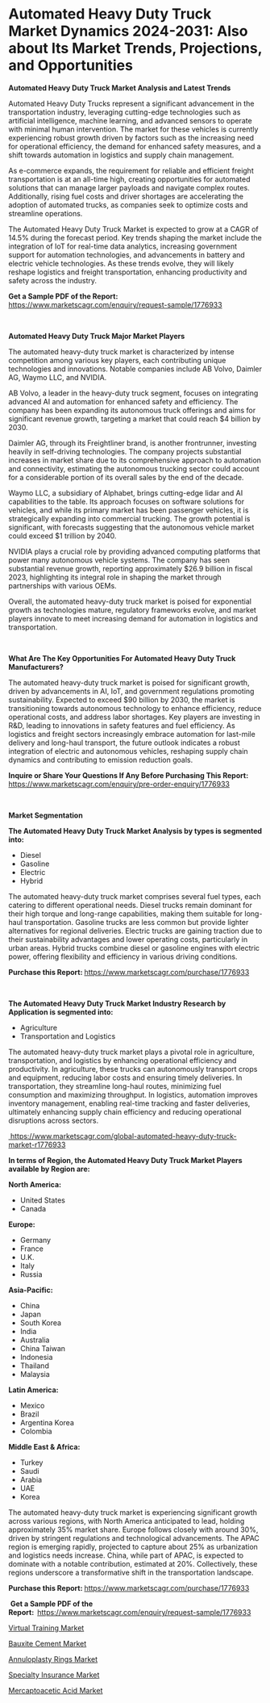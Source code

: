 <p><h1>Automated Heavy Duty Truck Market Dynamics 2024-2031: Also about Its Market Trends, Projections, and Opportunities</h1></p><p><strong>Automated Heavy Duty Truck Market Analysis and Latest Trends</strong></p>
<p><p>Automated Heavy Duty Trucks represent a significant advancement in the transportation industry, leveraging cutting-edge technologies such as artificial intelligence, machine learning, and advanced sensors to operate with minimal human intervention. The market for these vehicles is currently experiencing robust growth driven by factors such as the increasing need for operational efficiency, the demand for enhanced safety measures, and a shift towards automation in logistics and supply chain management. </p><p>As e-commerce expands, the requirement for reliable and efficient freight transportation is at an all-time high, creating opportunities for automated solutions that can manage larger payloads and navigate complex routes. Additionally, rising fuel costs and driver shortages are accelerating the adoption of automated trucks, as companies seek to optimize costs and streamline operations.</p><p>The Automated Heavy Duty Truck Market is expected to grow at a CAGR of 14.5% during the forecast period. Key trends shaping the market include the integration of IoT for real-time data analytics, increasing government support for automation technologies, and advancements in battery and electric vehicle technologies. As these trends evolve, they will likely reshape logistics and freight transportation, enhancing productivity and safety across the industry.</p></p>
<p><strong>Get a Sample PDF of the Report:&nbsp;</strong> <a href="https://www.marketscagr.com/enquiry/request-sample/1776933?utm_campaign=1901&utm_medium=2&utm_source=Github&utm_content=ia&utm_term=20122024&utm_id=automated-heavy-duty-truck">https://www.marketscagr.com/enquiry/request-sample/1776933</a></p>
<p>&nbsp;</p>
<p><strong>Automated Heavy Duty Truck Major Market Players</strong></p>
<p><p>The automated heavy-duty truck market is characterized by intense competition among various key players, each contributing unique technologies and innovations. Notable companies include AB Volvo, Daimler AG, Waymo LLC, and NVIDIA.</p><p>AB Volvo, a leader in the heavy-duty truck segment, focuses on integrating advanced AI and automation for enhanced safety and efficiency. The company has been expanding its autonomous truck offerings and aims for significant revenue growth, targeting a market that could reach $4 billion by 2030.</p><p>Daimler AG, through its Freightliner brand, is another frontrunner, investing heavily in self-driving technologies. The company projects substantial increases in market share due to its comprehensive approach to automation and connectivity, estimating the autonomous trucking sector could account for a considerable portion of its overall sales by the end of the decade.</p><p>Waymo LLC, a subsidiary of Alphabet, brings cutting-edge lidar and AI capabilities to the table. Its approach focuses on software solutions for vehicles, and while its primary market has been passenger vehicles, it is strategically expanding into commercial trucking. The growth potential is significant, with forecasts suggesting that the autonomous vehicle market could exceed $1 trillion by 2040.</p><p>NVIDIA plays a crucial role by providing advanced computing platforms that power many autonomous vehicle systems. The company has seen substantial revenue growth, reporting approximately $26.9 billion in fiscal 2023, highlighting its integral role in shaping the market through partnerships with various OEMs.</p><p>Overall, the automated heavy-duty truck market is poised for exponential growth as technologies mature, regulatory frameworks evolve, and market players innovate to meet increasing demand for automation in logistics and transportation.</p></p>
<p>&nbsp;</p>
<p><strong>What Are The Key Opportunities For Automated Heavy Duty Truck Manufacturers?</strong></p>
<p><p>The automated heavy-duty truck market is poised for significant growth, driven by advancements in AI, IoT, and government regulations promoting sustainability. Expected to exceed $90 billion by 2030, the market is transitioning towards autonomous technology to enhance efficiency, reduce operational costs, and address labor shortages. Key players are investing in R&D, leading to innovations in safety features and fuel efficiency. As logistics and freight sectors increasingly embrace automation for last-mile delivery and long-haul transport, the future outlook indicates a robust integration of electric and autonomous vehicles, reshaping supply chain dynamics and contributing to emission reduction goals.</p></p>
<p><strong>Inquire or Share Your Questions If Any Before Purchasing This Report:</strong> <a href="https://www.marketscagr.com/enquiry/pre-order-enquiry/1776933?utm_campaign=1901&utm_medium=2&utm_source=Github&utm_content=ia&utm_term=20122024&utm_id=automated-heavy-duty-truck">https://www.marketscagr.com/enquiry/pre-order-enquiry/1776933</a></p>
<p>&nbsp;</p>
<p><strong>Market Segmentation</strong></p>
<p><strong>The Automated Heavy Duty Truck Market Analysis by types is segmented into:</strong></p>
<p><ul><li>Diesel</li><li>Gasoline</li><li>Electric</li><li>Hybrid</li></ul></p>
<p><p>The automated heavy-duty truck market comprises several fuel types, each catering to different operational needs. Diesel trucks remain dominant for their high torque and long-range capabilities, making them suitable for long-haul transportation. Gasoline trucks are less common but provide lighter alternatives for regional deliveries. Electric trucks are gaining traction due to their sustainability advantages and lower operating costs, particularly in urban areas. Hybrid trucks combine diesel or gasoline engines with electric power, offering flexibility and efficiency in various driving conditions.</p></p>
<p><strong>Purchase this Report:&nbsp;</strong><a href="https://www.marketscagr.com/purchase/1776933?utm_campaign=1901&utm_medium=2&utm_source=Github&utm_content=ia&utm_term=20122024&utm_id=automated-heavy-duty-truck">https://www.marketscagr.com/purchase/1776933</a></p>
<p>&nbsp;</p>
<p><strong>The Automated Heavy Duty Truck Market Industry Research by Application is segmented into:</strong></p>
<p><ul><li>Agriculture</li><li>Transportation and Logistics</li></ul></p>
<p><p>The automated heavy-duty truck market plays a pivotal role in agriculture, transportation, and logistics by enhancing operational efficiency and productivity. In agriculture, these trucks can autonomously transport crops and equipment, reducing labor costs and ensuring timely deliveries. In transportation, they streamline long-haul routes, minimizing fuel consumption and maximizing throughput. In logistics, automation improves inventory management, enabling real-time tracking and faster deliveries, ultimately enhancing supply chain efficiency and reducing operational disruptions across sectors.</p></p>
<p><a href="https://www.marketscagr.com/global-automated-heavy-duty-truck-market-r1776933?utm_campaign=1901&utm_medium=2&utm_source=Github&utm_content=ia&utm_term=20122024&utm_id=automated-heavy-duty-truck">&nbsp;https://www.marketscagr.com/global-automated-heavy-duty-truck-market-r1776933</a></p>
<p><strong>In terms of Region, the Automated Heavy Duty Truck Market Players available by Region are:</strong></p>
<p>
    <p> <strong> North America: </strong>
        <ul>
            <li>United States</li>
            <li>Canada</li>
        </ul>
        </p> 
    <p> <strong> Europe: </strong>
        <ul>
            <li>Germany</li>
            <li>France</li>
            <li>U.K.</li>
            <li>Italy</li>
            <li>Russia</li>
        </ul>
        </p> 
    <p> <strong> Asia-Pacific: </strong>
        <ul>
            <li>China</li>
            <li>Japan</li>
            <li>South Korea</li>
            <li>India</li>
            <li>Australia</li>
            <li>China Taiwan</li>
            <li>Indonesia</li>
            <li>Thailand</li>
            <li>Malaysia</li>
        </ul>
        </p> 
    <p> <strong> Latin America: </strong>
        <ul>
            <li>Mexico</li>
            <li>Brazil</li>
            <li>Argentina Korea</li>
            <li>Colombia</li>
        </ul>
        </p> 
    <p> <strong> Middle East & Africa: </strong>
        <ul>
            <li>Turkey</li>
            <li>Saudi</li>
            <li>Arabia</li>
            <li>UAE</li>
            <li>Korea</li>
        </ul>
    </p>
    </p>
<p><p>The automated heavy-duty truck market is experiencing significant growth across various regions, with North America anticipated to lead, holding approximately 35% market share. Europe follows closely with around 30%, driven by stringent regulations and technological advancements. The APAC region is emerging rapidly, projected to capture about 25% as urbanization and logistics needs increase. China, while part of APAC, is expected to dominate with a notable contribution, estimated at 20%. Collectively, these regions underscore a transformative shift in the transportation landscape.</p></p>
<p><strong>Purchase this Report: </strong><a href="https://www.marketscagr.com/purchase/1776933?utm_campaign=1901&utm_medium=2&utm_source=Github&utm_content=ia&utm_term=20122024&utm_id=automated-heavy-duty-truck">https://www.marketscagr.com/purchase/1776933</a></p>
<p>&nbsp;<strong>Get a Sample PDF of the Report:&nbsp;&nbsp;</strong><a href="https://www.marketscagr.com/enquiry/request-sample/1776933?utm_campaign=1901&utm_medium=2&utm_source=Github&utm_content=ia&utm_term=20122024&utm_id=automated-heavy-duty-truck">https://www.marketscagr.com/enquiry/request-sample/1776933</a></p>
<p><strong></strong></p>
<p><p><a href="https://www.linkedin.com/pulse/industry-analysis-technological-advancements-virtual-training-marketfrom-vvrrf?utm_campaign=1901&utm_medium=2&utm_source=Github&utm_content=ia&utm_term=20122024&utm_id=automated-heavy-duty-truck">Virtual Training Market</a></p><p><a href="https://www.linkedin.com/pulse/bauxite-cement-market-outlook-projected-growth-96-cagr-from-u9stf?utm_campaign=1901&utm_medium=2&utm_source=Github&utm_content=ia&utm_term=20122024&utm_id=automated-heavy-duty-truck">Bauxite Cement Market</a></p><p><a href="https://www.linkedin.com/pulse/detailed-analysis-annuloplasty-rings-market-decision-making-jfaxc?utm_campaign=1901&utm_medium=2&utm_source=Github&utm_content=ia&utm_term=20122024&utm_id=automated-heavy-duty-truck">Annuloplasty Rings Market</a></p><p><a href="https://www.linkedin.com/pulse/specialty-insurance-market-valuation-forecast-2024-2031-127-lulzf?utm_campaign=1901&utm_medium=2&utm_source=Github&utm_content=ia&utm_term=20122024&utm_id=automated-heavy-duty-truck">Specialty Insurance Market</a></p><p><a href="https://www.linkedin.com/pulse/theglobal-mercaptoacetic-acid-market-sizeenormousand-growthrate-pbbwf?utm_campaign=1901&utm_medium=2&utm_source=Github&utm_content=ia&utm_term=20122024&utm_id=automated-heavy-duty-truck">Mercaptoacetic Acid Market</a></p></p>